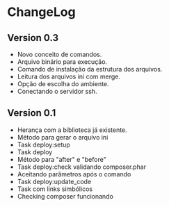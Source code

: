 ChangeLog
============

Version 0.3
---------------
* Novo conceito de comandos.
* Arquivo binário para execução.
* Comando de instalação da estrutura dos arquivos.
* Leitura dos arquivos ini com merge.
* Opção de escolha do ambiente.
* Conectando o servidor ssh.

Version 0.1
---------------

* Herança com a biblioteca já existente.
* Método para gerar o arquivo ini
* Task deploy:setup
* Task deploy
* Método para "after" e "before"
* Task deploy:check validando composer.phar
* Aceitando parâmetros após o comando
* Task deploy:update_code
* Task com links simbólicos
* Checking composer funcionando